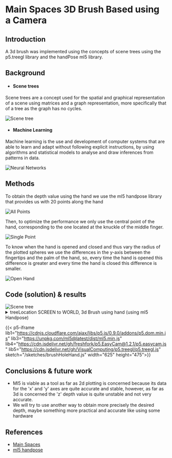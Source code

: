 # **Main Spaces 3D Brush Based using a Camera**

## **Introduction**

A 3d brush was implemented using the concepts of scene trees using the p5.treegl library and the handPose ml5 library.

## **Background**

- #### **Scene trees**

Scene trees are a concept used for the spatial and graphical representation of a scene using matrices and a graph representation, more specifically that of a tree as the graph has no cycles.

<img src="../../../shortcodes/resources/images/scene.jpg" alt="Scene tree"/>

- #### **Machine Learning**

Machine learning is the use and development of computer systems that are able to learn and adapt without following explicit instructions, by using algorithms and statistical models to analyse and draw inferences from patterns in data.

<img src="../../../shortcodes/resources/images/nn.png" alt="Neural Networks"/>

## **Methods**

To obtain the depth value using the hand we use the ml5 handpose library that provides us with 20 points along the hand

<img src="../../../shortcodes/resources/images/twentyPoints.jpg" alt="All Points"/>

Then, to optimize the performance we only use the central point of the hand, corresponding to the one located at the knuckle of the middle finger.

<img src="../../../shortcodes/resources/images/singlePoint.jpg" alt="Single Point"/>

To know when the hand is opened and closed and thus vary the radius of the plotted spheres we use the differences in the y-axis between the fingertips and the palm of the hand, so, every time the hand is opened this difference is greater and every time the hand is closed this difference is smaller.

<img src="../../../shortcodes/resources/images/openHand.jpg" alt="Open Hand"/>

## **Code (solution) & results**

<img src="../../../shortcodes/resources/images/hello.jpg" alt="Scene tree"/>

<details>
<summary>
treeLocation SCREEN to WORLD, 3d Brush using hand (using ml5 Handpose)
</summary>

```JavaScript:/sketches/brushHand.js
// Brush controls
let color;
let depth;
let brush;

let easycam;
let state;

let escorzo = true;
let points;
let record;

//ml5 variables
let handpose;
let video;
let hands = [];

//Variables to do calculations to know if the hand is open or closed
let zeroPoint = [0,0];
let onePoint = [0,0];
let eightPoint = [0,0];
let twelvePoint = [0,0];
let sixteenPoint = [0,0];
let twentyPoint = [0,0];
let oneDifference = 0
let twoDifference = 0
let threeDifference = 0
let fourthDifference = 0
let holeDifference = 0

function setup() {
  createCanvas(600, 450, WEBGL);
  // easycam stuff
  let state = {
    distance: 250,           // scalar
    center: [0, 0, 0],       // vector
    rotation: [0, 0, 0, 1],  // quaternion
  };
  easycam = createEasyCam();
  easycam.state_reset = state;   // state to use on reset (double-click/tap)
  easycam.setState(state, 2000); // now animate to that state

  // brush stuff
  points = [];

  color = createColorPicker('#ed225d');
  color.position(width - 70, 40);
  // select initial brush
  brush = sphereBrush;

  //Activate video
  video = createCapture(VIDEO);
  video.size(width, height);

  handpose = ml5.handpose(video, modelReady);

  // This sets up an event that fills the global variable "predictions"
  // with an array every time new hand poses are detected
  handpose.on("hand", results => {
    hands = results;
  });
}

function draw() {
  update();
  background(120);
  push();
  strokeWeight(0.8);
  stroke('magenta');
  grid({ dotted: false });
  pop();
  axes();
  for (const point of points) {
    push();
    translate(point.worldPosition);
    brush(point);
    pop();
  }
}

function modelReady() {
	console.log("Model ready!");
}

function update() {
	let handDistance = 0
	for (let i = 0; i < hands.length; i += 1) {
		const hand = hands[i];
		const keypoint = hand.landmarks[9];
		handDistance = keypoint[2]
		for (let j = 0; j < hand.landmarks.length; j += 1) {
			const keypoint = hand.landmarks[j];
		if (j == 0) {
			//El valor de y disminuye cuando la mano sube
			//Hacia la izquierda de la imagen (en la vida real a la derecha de la persona) el valor de x disminuye, hacia la derecha aumenta
		  zeroPoint = [keypoint[0], keypoint[1]];
		} else if (j == 1) {
		  onePoint = [keypoint[0], keypoint[1]];
		} else if (j == 8) {
		  oneDifference = (onePoint[0] - keypoint[0]) + (onePoint[1] - keypoint[1])
		} else if (j == 12) {
		  twoDifference = (onePoint[0] - keypoint[0]) + (onePoint[1] - keypoint[1])
		} else if (j == 16) {
		  threeDifference = (zeroPoint[0] - zeroPoint[0]) + (onePoint[1] - keypoint[1])
		} else if (j == 20) {
		  fourthDifference = (zeroPoint[0] - zeroPoint[0]) + (onePoint[1] - keypoint[1])
		}
		holeDifference = oneDifference + twoDifference + threeDifference + fourthDifference
	  }
	}
	  let m = map(handDistance, -100, 20, 0, 1);
  let dx = abs(mouseX - pmouseX);
  let dy = abs(mouseY - pmouseY);
  speed = constrain((dx + dy) / (2 * (width - height)), 0, 1);
  if (record) {
    points.push({
      worldPosition: treeLocation([mouseX, mouseY, m], { from: 'SCREEN', to: 'WORLD' }),
      color: color.color(),
      speed: speed,
	  radius: map(holeDifference, 200, 1050, 0, 5)
    });
	console.log(m)
  }
}

function sphereBrush(point) {
  push();
  noStroke();
  // TODO parameterize sphere radius and / or
  // alpha channel according to gesture speed
  fill(point.color);
  sphere(point.radius);
  pop();
}

function keyPressed() {
  if (key === 'r') {
    record = !record;
  }
  if (key === 'p') {
    escorzo = !escorzo;
    escorzo ? perspective() : ortho();
  }
  if (key == 'c') {
    points = [];
  }
}


```

</details>

<!-- {{< p5-iframe  lib1="https://cdn.jsdelivr.net/gh/freshfork/p5.EasyCam@1.2.1/p5.easycam.js" lib2="https://cdn.jsdelivr.net/gh/VisualComputing/p5.treegl/p5.treegl.js" lib3="https://unpkg.com/ml5@latest/dist/ml5.min.js" sketch="/sketches/3dbrush.js" width="625" height="475">}} -->

<!-- {{< p5-iframe  lib1="https://cdnjs.cloudflare.com/ajax/libs/p5.js/0.9.0/addons/p5.dom.min.js" lib2="https://cdnjs.cloudflare.com/ajax/libs/p5.js/0.9.0/p5.min.js" lib3="https://unpkg.com/ml5@latest/dist/ml5.min.js" sketch="/sketches/handPose.js" width="625" height="475">}} -->

<!-- {{< p5-iframe lib1="https://cdnjs.cloudflare.com/ajax/libs/p5.js/0.9.0/addons/p5.dom.min.js" lib3="https://unpkg.com/ml5@latest/dist/ml5.min.js" lib4="https://cdn.jsdelivr.net/gh/freshfork/p5.EasyCam@1.2.1/p5.easycam.js" lib5="https://cdn.jsdelivr.net/gh/VisualComputing/p5.treegl/p5.treegl.js" sketch="/sketches/brushHand.js" width="625" height="475">}} -->

{{< p5-iframe lib1="https://cdnjs.cloudflare.com/ajax/libs/p5.js/0.9.0/addons/p5.dom.min.js" lib3="https://unpkg.com/ml5@latest/dist/ml5.min.js" lib4="https://cdn.jsdelivr.net/gh/freshfork/p5.EasyCam@1.2.1/p5.easycam.js" lib5="https://cdn.jsdelivr.net/gh/VisualComputing/p5.treegl/p5.treegl.js" sketch="/sketches/brushHoleHand.js" width="625" height="475">}}

## **Conclusions & future work**

- Ml5 is viable as a tool as far as 2d plotting is concerned because its data for the 'x' and 'y' axes are quite accurate and stable, however, as far as 3d is concerned the 'z' depth value is quite unstable and not very accurate.
- We will try to use another way to obtain more precisely the desired depth, maybe something more practical and accurate like using some hardware

## **References**

- [Main Spaces](https://visualcomputing.github.io/docs/scene_trees/main_spaces/)
- [ml5 handpose](https://learn.ml5js.org/#/reference/handpose)

<!-- {{< p5-iframe sketch="/sketches/brushbasedwithcamera.js" width="630" height="430">}} -->
